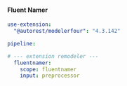 #### Fluent Namer

``` yaml
use-extension:
  "@autorest/modelerfour": "4.3.142"

pipeline:

# --- extension remodeler ---
  fluentnamer:
    scope: fluentnamer
    input: preprocessor
```
